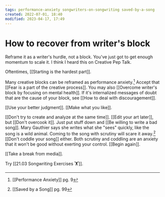 ```yaml
---
tags: performance-anxiety songwriters-on-songwriting saved-by-a-song 
created: 2022-07-01, 18:40
modified: 2023-04-17, 17:49
---
```


# How to recover from writer's block
Reframe it as a writer's hurdle, not a block. You've just got to get enough momentum to scale it. I think I heard this on Creative Pep Talk.

Oftentimes, [[Starting is the hardest part]].

Many creative blocks can be reframed as performance anxiety.[^1] Accept that [[Fear is a part of the creative process]]. You may also [[Overcome writer's block by focusing on mental health]]. If it's internalized messages of doubt that are the cause of your block, see [[How to deal with discouragement]]. 

[[Use your better judgment]]. [[Make what you like]].

[[Don't try to create and analyze at the same time]]. [[Edit your art later]], but [[Don't overcook it]]. Just put stuff down and [[Be willing to write a bad song]]. Mary Gauthier says she writes what she "sees" quickly, like the song is a wild animal. Coming to the song with scrutiny will scare it away.[^2] [[Don't coddle your song]] either. Both scrutiny and coddling are an anxiety that it won't be good without exerting your control. [[Begin again]].

[[Take a break from media]].

Try [[21.03 Songwriting Exercises 🏋️]].

[^1]: [[Performance Anxiety]] pg. 9
[^2]: [[Saved by a Song]] pg. 99
